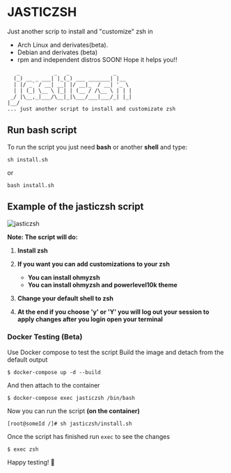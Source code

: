 # JASTICZSH 
Just another scrip to install and "customize" zsh in
* Arch Linux and derivates(beta). 
* Debian and derivates (beta)
* rpm and independent distros SOON!
Hope it helps you!!

```
   _           _   _              _     
  (_) __ _ ___| |_(_) ___ _______| |__  
  | |/ _` / __| __| |/ __|_  / __| '_ \ 
  | | (_| \__ \ |_| | (__ / /\__ \ | | |
 _/ |\__,_|___/\__|_|\___/___|___/_| |_|
|__/                                    
... just another script to install and customizate zsh
```

## Run bash script

To run the script you just need **bash** or another **shell** and type:

```
sh install.sh
```

or
```
bash install.sh
```

## Example of the jasticzsh script


![jasticzsh](https://raw.githubusercontent.com/devsantoss/jasticzsh-media/master/jasticzsh.gif)

**Note: The script will do:**

1. **Install zsh**

2. **If you want you can add customizations to your zsh**
    * **You can install ohmyzsh**
    * **You can install ohmyzsh and powerlevel10k theme**

3. **Change your default shell to zsh**

4. **At the end if you choose 'y' or 'Y' you will log out your session to apply changes after you login open your terminal**

### Docker Testing (Beta)
Use Docker compose to test the script
Build the image and detach from the default output
```
$ docker-compose up -d --build
```

And then attach to the container
```
$ docker-compose exec jasticzsh /bin/bash
```

Now you can run the script **(on the container)**
```
[root@someId /]# sh jasticzsh/install.sh
```

Once the script has finished run `exec` to see the changes
```
$ exec zsh
```
Happy testing! 🐋
